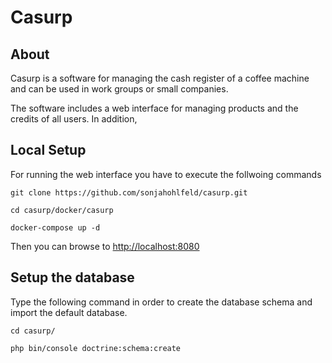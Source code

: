  # Casurp
 
 ## About
 Casurp is a software for managing the cash register of a coffee machine and can be used in work groups or small
 companies.
 
 The software includes a web interface for managing products and the credits of all users.
In addition, 
 
 
 
 
 ## Local Setup
 
 For running the web interface you have to execute the follwoing commands
 
``git clone https://github.com/sonjahohlfeld/casurp.git``

``cd casurp/docker/casurp``

``docker-compose up -d``

Then you can browse to [http://localhost:8080](http://localhost:8080)

## Setup the database

Type the following command in order to create the database schema and import the default database.

``cd casurp/``

``php bin/console doctrine:schema:create`` 

````
